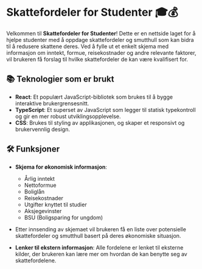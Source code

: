 # Skattefordeler for Studenter 🎓💰

Velkommen til **Skattefordeler for Studenter**! Dette er en nettside laget for å hjelpe studenter med å oppdage skattefordeler og smutthull som kan bidra til å redusere skattene deres. Ved å fylle ut et enkelt skjema med informasjon om inntekt, formue, reisekostnader og andre relevante faktorer, vil brukeren få forslag til hvilke skattefordeler de kan være kvalifisert for.

## 📚 Teknologier som er brukt

- **React**: Et populært JavaScript-bibliotek som brukes til å bygge interaktive brukergrensesnitt.
- **TypeScript**: Et superset av JavaScript som legger til statisk typekontroll og gir en mer robust utviklingsopplevelse.
- **CSS**: Brukes til styling av applikasjonen, og skaper et responsivt og brukervennlig design.

## 🛠️ Funksjoner

- **Skjema for økonomisk informasjon**: 
  - Årlig inntekt
  - Nettoformue
  - Boliglån
  - Reisekostnader
  - Utgifter knyttet til studier
  - Aksjegevinster
  - BSU (Boligsparing for ungdom)
  
- Etter innsending av skjemaet vil brukeren få en liste over potensielle skattefordeler og smutthull basert på deres økonomiske situasjon.
- **Lenker til ekstern informasjon**: Alle fordelene er lenket til eksterne kilder, der brukeren kan lære mer om hvordan de kan benytte seg av skattefordelene.

